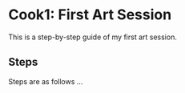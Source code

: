 # Cook1: First Art Session

This is a step-by-step guide of my first art session.

## Steps

Steps are as follows ...
